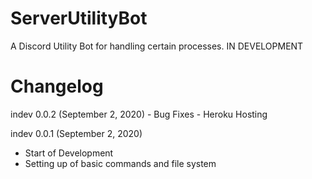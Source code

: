 # ServerUtilityBot
A Discord Utility Bot for handling certain processes. IN DEVELOPMENT

# Changelog
indev 0.0.2 (September 2, 2020)
    - Bug Fixes
    - Heroku Hosting
    
indev 0.0.1 (September 2, 2020)
- Start of Development
- Setting up of basic commands and file system
